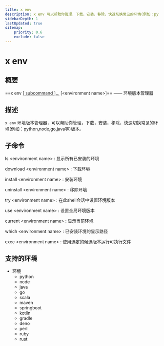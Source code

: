 ```yaml
---
title: x env
description: x env 可以帮助你管理，下载，安装，移除，快速切换常见的环境(例如：python,node,go,java等)版本
sidebarDepth: 1
lastUpdated: true
sitemap:
    priority: 0.6
    exclude: false
---
```


# x env

<Terminal :termIndex="9"/>

## 概要

==x env [[ subcommand ]...](#子命令) [\<environment name\>]== ——  环境版本管理器

## 描述

`x env` 环境版本管理器，可以帮助你管理，下载，安装，移除，快速切换常见的环境(例如：python,node,go,java等)版本。


## 子命令

ls \<environment name\>
:  显示所有已安装的环境

download \<environment name\>
:  下载环境

install \<environment name\>
:  安装环境

uninstall \<environment name\>
:  移除环境

try \<environment name\>
:  在此shell会话中设置环境版本

use \<environment name\>
:  设置全局环境版本

current \<environment name\>
:  显示当前环境

which \<environment name\>
:  已安装环境的显示路径

exec \<environment name\>
:  使用选定的候选版本运行可执行文件

## 支持的环境

- 环境
    - python
    - node
    - java
    - go
    - scala
    - maven
    - springboot
    - kotlin
    - gradle
    - deno
    - perl
    - ruby
    - rust


